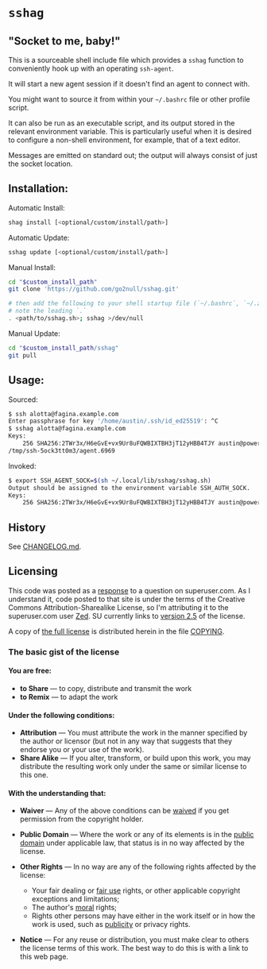 `sshag`
=======

## "Socket to me, baby!"

This is a sourceable shell include file which provides a `sshag` function to
conveniently hook up with an operating `ssh-agent`.

It will start a new agent session if it doesn't find an agent to connect with.

You might want to source it from within your `~/.bashrc` file or other profile
script.

It can also be run as an executable script, and its output stored in the
relevant environment variable.  This is particularly useful when it is desired
to configure a non-shell environment, for example, that of a text editor.

Messages are emitted on standard out;
the output will always consist of just the socket location.


## Installation:

Automatic Install:

```sh
shag install [<optional/custom/install/path>]
```

Automatic Update:

```sh
sshag update [<optional/custom/install/path>]
```

Manual Install:

```sh
cd "$custom_install_path"
git clone 'https://github.com/go2null/sshag.git'

# then add the following to your shell startup file (`~/.bashrc`, `~/.zshrc`):
# note the leading `.`
. <path/to/sshag.sh>; sshag >/dev/null
```

Manual Update:
```sh
cd "$custom_install_path/sshag"
git pull
```


## Usage:

Sourced:

```sh
$ ssh alotta@fagina.example.com
Enter passphrase for key '/home/austin/.ssh/id_ed25519': ^C
$ sshag alotta@fagina.example.com
Keys:
    256 SHA256:2TWr3x/H6eGvE+vx9Ur8uFQWBIXTBH3jT12yHBB4TJY austin@powers (ED25519)
/tmp/ssh-5ock3tt0m3/agent.6969
```

Invoked:

```sh
$ export SSH_AGENT_SOCK=$(sh ~/.local/lib/sshag/sshag.sh)
Output should be assigned to the environment variable SSH_AUTH_SOCK.
Keys:
    256 SHA256:2TWr3x/H6eGvE+vx9Ur8uFQWBIXTBH3jT12yHBB4TJY austin@powers (ED25519)
```


## History

See [CHANGELOG.md].

## Licensing

This code was posted as a [response] to a question on superuser.com.
As I understand it, code posted to that site is under the terms of the
Creative Commons Attribution-Sharealike License,
so I'm attributing it to the superuser.com user [Zed].
SU currently links to [version 2.5] of the license.

A copy of [the full license] is distributed herein in the file [COPYING].

### The basic gist of the license

#### You are free:

-   **to Share** — to copy, distribute and transmit the work
-   **to Remix** — to adapt the work

#### Under the following conditions:

-   **Attribution** — You must attribute the work in the manner
    specified by the author or licensor (but not in any way that
    suggests that they endorse you or your use of the work).
-   **Share Alike** — If you alter, transform, or build upon this
    work, you may distribute the resulting work only under the same or
    similar license to this one.


#### With the understanding that:

-   **Waiver** — Any of the above conditions can be [waived]
    if you get permission from the copyright holder.
-   **Public Domain** — Where the work or any of its elements
    is in the [public domain] under applicable law,
    that status is in no way affected by the license.
-   **Other Rights** — In no way are any of the following rights
    affected by the license:
    -   Your fair dealing or [fair use] rights,
        or other applicable copyright exceptions and limitations;
    -   The author's [moral] rights;
    -   Rights other persons may have either in the work itself
        or in how the work is used, such as [publicity] or privacy rights.

-   **Notice** — For any reuse or distribution, you must make clear
    to others the license terms of this work. The best way to do this
    is with a link to this web page.

[CHANGELOG.md]: https://github.com/go2null/sshag/blob/master/CHANGELOG.md
[COPYING]: https://github.com/go2null/sshag/blob/master/COPYING
[Zed]: http://superuser.com/users/33648/zed
[fair use]: http://wiki.creativecommons.org/Frequently_Asked_Questions#Do_Creative_Commons_licenses_affect_fair_use.2C_fair_dealing_or_other_exceptions_to_copyright.3F
[moral]: http://wiki.creativecommons.org/Frequently_Asked_Questions#I_don.E2.80.99t_like_the_way_a_person_has_used_my_work_in_a_derivative_work_or_included_it_in_a_collective_work.3B_what_can_I_do.3F
[public domain]: http://wiki.creativecommons.org/Public_domain
[publicity]: http://wiki.creativecommons.org/Frequently_Asked_Questions#When_are_publicity_rights_relevant.3F
[response]: http://superuser.com/questions/141044/sharing-the-same-ssh-agent-among-multiple-login-sessions#answer-141241
[the full license]: http://creativecommons.org/licenses/by-sa/2.5/legalcode
[version 2.5]: http://creativecommons.org/licenses/by-sa/2.5/
[waived]: http://wiki.creativecommons.org/Frequently_Asked_Questions#Can_I_change_the_terms_of_a_CC_license_or_waive_some_of_its_conditions.3F
